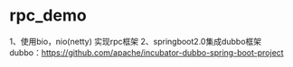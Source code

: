 # rpc_demo
1、使用bio，nio(netty) 实现rpc框架
2、springboot2.0集成dubbo框架
dubbo：https://github.com/apache/incubator-dubbo-spring-boot-project
